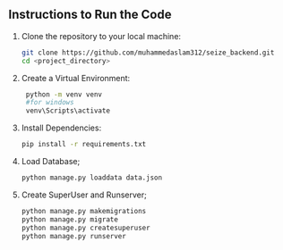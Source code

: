 

##  Instructions to Run the Code


1. Clone the repository to your local machine:

   ```bash
   git clone https://github.com/muhammedaslam312/seize_backend.git
   cd <project_directory>

2. Create a Virtual Environment:

   ```bash
    python -m venv venv
    #for windows
    venv\Scripts\activate

3. Install Dependencies:

    ```bash
    pip install -r requirements.txt

    
4. Load Database;

    ```bash
    python manage.py loaddata data.json

5. Create SuperUser and Runserver;

    ```bash
    python manage.py makemigrations
    python manage.py migrate    
    python manage.py createsuperuser
    python manage.py runserver
